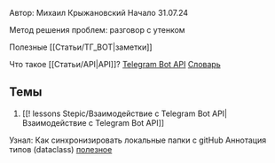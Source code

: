 Автор: Михаил Крыжановский 
Начало 31.07.24

Метод решения проблем: разговор с утенком

Полезные [[Статьи/ТГ_BOT|заметки]]

Что такое [[Cтатьи/API|API]]?
[Telegram Bot API](https://core.telegram.org/bots/api)
[Словарь](Telegram_Bot_API.md)


## Темы 
1. [[! lessons Stepic/Взаимодействие с Telegram Bot API|Взаимодействие с Telegram Bot API]]

Узнал:
Как синхронизировать локальные папки с gitHub
Аннотация типов (dataclass) [полезное](https://stepik.org/lesson/759388/step/6?unit=761404)
